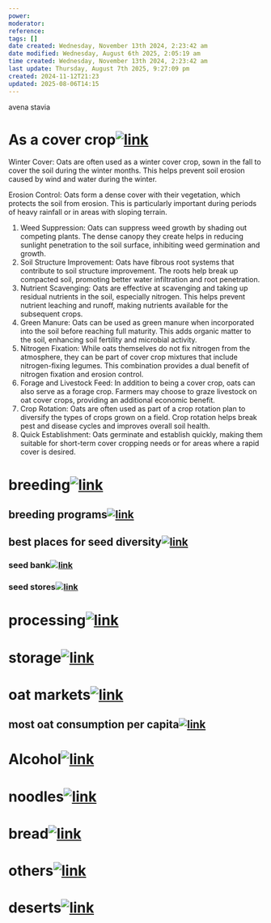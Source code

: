 ```yaml
---
power: 
moderator: 
reference: 
tags: []
date created: Wednesday, November 13th 2024, 2:23:42 am
date modified: Wednesday, August 6th 2025, 2:05:19 am
time created: Wednesday, November 13th 2024, 2:23:42 am
last update: Thursday, August 7th 2025, 9:27:09 pm
created: 2024-11-12T21:23
updated: 2025-08-06T14:15
---
```

avena stavia



# As a cover crop[![link](https://localhost/tiki-26.2/img/icons/link.png)](https://localhost/tiki-26.2/tiki-index.php?page=avena-sativa#As_a_cover_crop)

Winter Cover: Oats are often used as a winter cover crop, sown in the fall to cover the soil during the winter months. This helps prevent soil erosion caused by wind and water during the winter.

Erosion Control: Oats form a dense cover with their vegetation, which protects the soil from erosion. This is particularly important during periods of heavy rainfall or in areas with sloping terrain.

1. Weed Suppression: Oats can suppress weed growth by shading out competing plants. The dense canopy they create helps in reducing sunlight penetration to the soil surface, inhibiting weed germination and growth.
2. Soil Structure Improvement: Oats have fibrous root systems that contribute to soil structure improvement. The roots help break up compacted soil, promoting better water infiltration and root penetration.
3. Nutrient Scavenging: Oats are effective at scavenging and taking up residual nutrients in the soil, especially nitrogen. This helps prevent nutrient leaching and runoff, making nutrients available for the subsequent crops.
4. Green Manure: Oats can be used as green manure when incorporated into the soil before reaching full maturity. This adds organic matter to the soil, enhancing soil fertility and microbial activity.
5. Nitrogen Fixation: While oats themselves do not fix nitrogen from the atmosphere, they can be part of cover crop mixtures that include nitrogen-fixing legumes. This combination provides a dual benefit of nitrogen fixation and erosion control.
6. Forage and Livestock Feed: In addition to being a cover crop, oats can also serve as a forage crop. Farmers may choose to graze livestock on oat cover crops, providing an additional economic benefit.
7. Crop Rotation: Oats are often used as part of a crop rotation plan to diversify the types of crops grown on a field. Crop rotation helps break pest and disease cycles and improves overall soil health.
8. Quick Establishment: Oats germinate and establish quickly, making them suitable for short-term cover cropping needs or for areas where a rapid cover is desired.

# breeding[![link](https://localhost/tiki-26.2/img/icons/link.png)](https://localhost/tiki-26.2/tiki-index.php?page=avena-sativa#breeding)

## breeding programs[![link](https://localhost/tiki-26.2/img/icons/link.png)](https://localhost/tiki-26.2/tiki-index.php?page=avena-sativa#breeding_programs)

## best places for seed diversity[![link](https://localhost/tiki-26.2/img/icons/link.png)](https://localhost/tiki-26.2/tiki-index.php?page=avena-sativa#best_places_for_seed_diversity)

### seed bank[![link](https://localhost/tiki-26.2/img/icons/link.png)](https://localhost/tiki-26.2/tiki-index.php?page=avena-sativa#seed_bank)

### seed stores[![link](https://localhost/tiki-26.2/img/icons/link.png)](https://localhost/tiki-26.2/tiki-index.php?page=avena-sativa#seed_stores)

# processing[![link](https://localhost/tiki-26.2/img/icons/link.png)](https://localhost/tiki-26.2/tiki-index.php?page=avena-sativa#processing)

# storage[![link](https://localhost/tiki-26.2/img/icons/link.png)](https://localhost/tiki-26.2/tiki-index.php?page=avena-sativa#storage)

# oat markets[![link](https://localhost/tiki-26.2/img/icons/link.png)](https://localhost/tiki-26.2/tiki-index.php?page=avena-sativa#oat_markets)

## most oat consumption per capita[![link](https://localhost/tiki-26.2/img/icons/link.png)](https://localhost/tiki-26.2/tiki-index.php?page=avena-sativa#most_oat_consumption_per_capita)

# Alcohol[![link](https://localhost/tiki-26.2/img/icons/link.png)](https://localhost/tiki-26.2/tiki-index.php?page=avena-sativa#Alcohol)

  

# noodles[![link](https://localhost/tiki-26.2/img/icons/link.png)](https://localhost/tiki-26.2/tiki-index.php?page=avena-sativa#noodles)

  
  

# bread[![link](https://localhost/tiki-26.2/img/icons/link.png)](https://localhost/tiki-26.2/tiki-index.php?page=avena-sativa#bread)

  

# others[![link](https://localhost/tiki-26.2/img/icons/link.png)](https://localhost/tiki-26.2/tiki-index.php?page=avena-sativa#others)

  

# deserts[![link](https://localhost/tiki-26.2/img/icons/link.png)](https://localhost/tiki-26.2/tiki-index.php?page=avena-sativa#deserts)